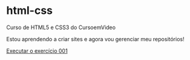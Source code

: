 # html-css
 Curso de HTML5 e CSS3 do CursoemVideo

 Estou aprendendo a criar sites e agora vou gerenciar meu repositórios!


<a href="https://jeffersoneneas.github.io/html-css/exercicios/ex001/index.html">Executar o exercício 001</a>
